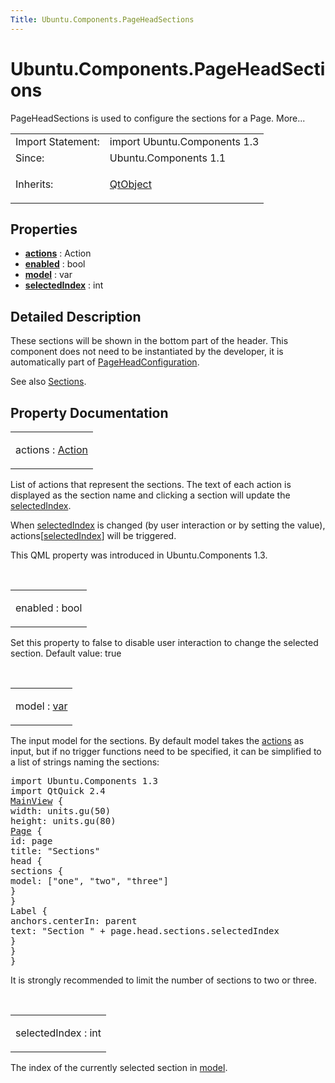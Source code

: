 ```yaml
---
Title: Ubuntu.Components.PageHeadSections
---
```


# Ubuntu.Components.PageHeadSections

<span class="subtitle"></span>
<!-- $$$PageHeadSections-brief -->
<p>PageHeadSections is used to configure the sections for a Page. More...</p>
<!-- @@@PageHeadSections -->
<table class="alignedsummary">
<tr><td class="memItemLeft rightAlign topAlign"> Import Statement:</td><td class="memItemRight bottomAlign"> import Ubuntu.Components 1.3</td></tr><tr><td class="memItemLeft rightAlign topAlign"> Since:</td><td class="memItemRight bottomAlign">  Ubuntu.Components 1.1</td></tr><tr><td class="memItemLeft rightAlign topAlign"> Inherits:</td><td class="memItemRight bottomAlign"> <p><a href="../sdk-14.10/QtQml.QtObject.md">QtObject</a></p>
</td></tr></table><ul>
</ul>
<h2 id="properties">Properties</h2>
<ul>
<li class="fn"><b><b><a href="#actions-prop">actions</a></b></b> : Action</li>
<li class="fn"><b><b><a href="#enabled-prop">enabled</a></b></b> : bool</li>
<li class="fn"><b><b><a href="#model-prop">model</a></b></b> : var</li>
<li class="fn"><b><b><a href="#selectedIndex-prop">selectedIndex</a></b></b> : int</li>
</ul>
<!-- $$$PageHeadSections-description -->
<h2 id="details">Detailed Description</h2>
</p>
<p>These sections will be shown in the bottom part of the header. This component does not need to be instantiated by the developer, it is automatically part of <a href="Ubuntu.Components.PageHeadConfiguration.md">PageHeadConfiguration</a>.</p>
<p>See also <a href="Ubuntu.Components.Sections.md">Sections</a>.</p>
<!-- @@@PageHeadSections -->
<h2>Property Documentation</h2>
<!-- $$$actions -->
<table class="qmlname"><tr valign="top" id="actions-prop"><td class="tblQmlPropNode"><p><span class="name">actions</span> : <span class="type"><a href="Ubuntu.Components.Action.md">Action</a></span></p></td></tr></table><p>List of actions that represent the sections. The text of each action is displayed as the section name and clicking a section will update the <a href="#selectedIndex-prop">selectedIndex</a>.</p>
<p>When <a href="#selectedIndex-prop">selectedIndex</a> is changed (by user interaction or by setting the value), actions[<a href="#selectedIndex-prop">selectedIndex</a>] will be triggered.</p>
<p>This QML property was introduced in  Ubuntu.Components 1.3.</p>
<!-- @@@actions -->
<br/>
<!-- $$$enabled -->
<table class="qmlname"><tr valign="top" id="enabled-prop"><td class="tblQmlPropNode"><p><span class="name">enabled</span> : <span class="type">bool</span></p></td></tr></table><p>Set this property to false to disable user interaction to change the selected section. Default value: true</p>
<!-- @@@enabled -->
<br/>
<!-- $$$model -->
<table class="qmlname"><tr valign="top" id="model-prop"><td class="tblQmlPropNode"><p><span class="name">model</span> : <span class="type"><a href="http://doc.qt.io/qt-5/qml-var.html">var</a></span></p></td></tr></table><p>The input model for the sections. By default model takes the <a href="#actions-prop">actions</a> as input, but if no trigger functions need to be specified, it can be simplified to a list of strings naming the sections:</p>
<pre class="qml">import Ubuntu.Components 1.3
import QtQuick 2.4
<span class="type"><a href="Ubuntu.Components.MainView.md">MainView</a></span> {
<span class="name">width</span>: <span class="name">units</span>.<span class="name">gu</span>(<span class="number">50</span>)
<span class="name">height</span>: <span class="name">units</span>.<span class="name">gu</span>(<span class="number">80</span>)
<span class="type"><a href="Ubuntu.Components.Page.md">Page</a></span> {
<span class="name">id</span>: <span class="name">page</span>
<span class="name">title</span>: <span class="string">&quot;Sections&quot;</span>
<span class="type">head</span> {
<span class="type">sections</span> {
<span class="name">model</span>: [<span class="string">&quot;one&quot;</span>, <span class="string">&quot;two&quot;</span>, <span class="string">&quot;three&quot;</span>]
}
}
<span class="type">Label</span> {
<span class="name">anchors</span>.centerIn: <span class="name">parent</span>
<span class="name">text</span>: <span class="string">&quot;Section &quot;</span> <span class="operator">+</span> <span class="name">page</span>.<span class="name">head</span>.<span class="name">sections</span>.<span class="name">selectedIndex</span>
}
}
}</pre>
<p>It is strongly recommended to limit the number of sections to two or three.</p>
<!-- @@@model -->
<br/>
<!-- $$$selectedIndex -->
<table class="qmlname"><tr valign="top" id="selectedIndex-prop"><td class="tblQmlPropNode"><p><span class="name">selectedIndex</span> : <span class="type">int</span></p></td></tr></table><p>The index of the currently selected section in <a href="#model-prop">model</a>.</p>
<!-- @@@selectedIndex -->
<br/>
